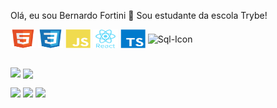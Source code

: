 Olá, eu sou Bernardo Fortini 👋
Sou estudante da escola Trybe!
<div style="display: inline_block">
  <img align="center" alt="HTML-Icon" height="30" width="40" src="https://raw.githubusercontent.com/devicons/devicon/master/icons/html5/html5-original.svg">
  <img align="center" alt="CSS-Icon" height="30" width="40" src="https://raw.githubusercontent.com/devicons/devicon/master/icons/css3/css3-original.svg">
  <img align="center" alt="JavaScript-Icon" height="30" width="40" src="https://raw.githubusercontent.com/devicons/devicon/master/icons/javascript/javascript-plain.svg">
  <img align="center" alt="React-Icon" height="30" width="40" src="https://raw.githubusercontent.com/devicons/devicon/master/icons/react/react-original-wordmark.svg">
  <img align="center" alt="TypeScript-Icon" height="30" width="40" src="https://raw.githubusercontent.com/devicons/devicon/master/icons/typescript/typescript-plain.svg">
  <img align="center" alt="Sql-Icon" height="30" width="40" src="https://www.tshirtgeek.com.br/wp-content/uploads/2021/09/com037-scaled.jpg">
</div>
<div><br>
  <p>
    &nbsp;<img align="center" src="https://github-readme-stats.vercel.app/api?username=bernardofortini&show_icons=true&locale=en&theme=dark"/>
    <img align="left" src="https://github-readme-stats.vercel.app/api/top-langs?username=bernardofortini&show_icons=true&locale=en&layout=compact&theme=dark"/>
  </p>

</div>

<div>
  <a href="https://www.instagram.com/bernardo_fortini/" target="_blank"><img src="https://img.shields.io/badge/-Instagram-%23E4405F?style=for-the-badge&logo=instagram&logoColor=white" target="_blank"></a>
  <a href = "mailto:bernardofortini04@gmial.com"><img src="https://img.shields.io/badge/-Gmail-%23333?style=for-the-badge&logo=gmail&logoColor=white" target="_blank"></a>
  <a href="https://www.linkedin.com/in/bernardo-fortini-80472226a/" target="_blank"><img src="https://img.shields.io/badge/-LinkedIn-%230077B5?style=for-the-badge&logo=linkedin&logoColor=white" target="_blank"></a> 
</div>
